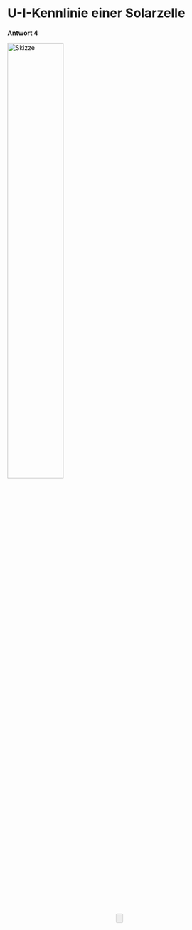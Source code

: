 # U-I-Kennlinie einer Solarzelle

**Antwort 4**

<img src="./Bilder/Antwort4.jpg" style="width: 50%;" alt="Skizze">

<div align="center">
  <form name="Eingabe">
    <input name="button1" value="" disabled="disabled" onClick="location.href='hilfe5.html';" type="button">
  </form>
</div>

<script>
// Define the countdown time and ready message as variables
let seconds = 3;
let button_message = "Hilfe 5 ist bereit!";

function Buttontext(sek) {
    if (sek > 0) {
        document.Eingabe.button1.value = "noch " + sek + " Sekunden";
    } else {
        document.Eingabe.button1.value = button_message;
        document.Eingabe.button1.disabled = false;
    }
}

for (let i = 0; i <= seconds; i++) {
    window.setTimeout(() => Buttontext(seconds - i), i * 1000);
}
</script>
